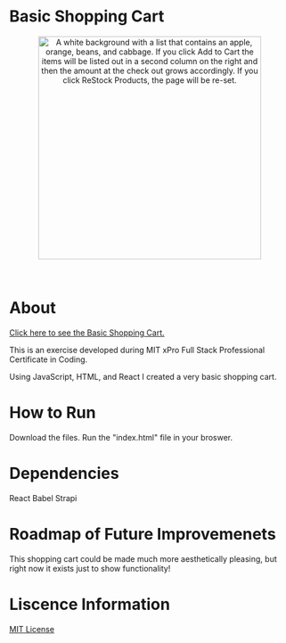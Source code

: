 # Basic Shopping Cart

<p align="center"><img width="400" src="BasicShoppingCart.png" alt="A white background with a list that contains an apple, orange, beans, and cabbage. If you click Add to Cart the items will be listed out in a second column on the right and then the amount at the check out grows accordingly. If you click ReStock Products, the page will be re-set."> </p><br>

# About

[Click here to see the Basic Shopping Cart.](https://rainakpuels.github.io/Basic-Shopping-Cart)

This is an exercise developed during MIT xPro Full Stack Professional Certificate in Coding.

Using JavaScript, HTML, and React I created a very basic shopping cart.
	
# How to Run
Download the files.
Run the "index.html" file in your broswer.

# Dependencies
React
Babel
Strapi

# Roadmap of Future Improvemenets
This shopping cart could be made much more aesthetically pleasing, but right now it exists just to show functionality! 

# Liscence Information 
[MIT License](https://github.com/rainakpuels/Basic-Shopping-Cart/blob/default/LICENSE)

